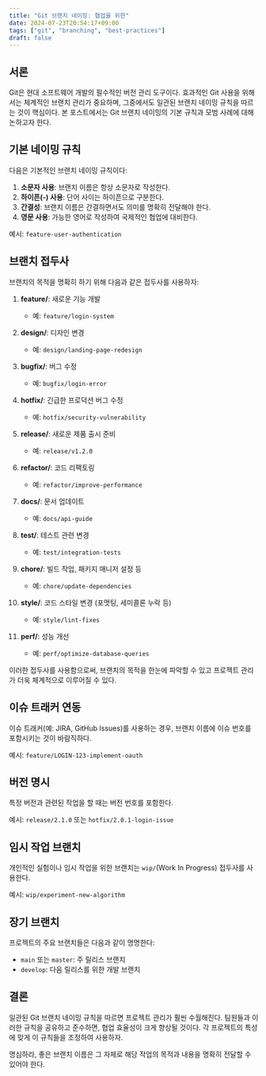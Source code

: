 ```yaml
---
title: "Git 브랜치 네이밍: 협업을 위한"
date: 2024-07-23T20:54:17+09:00
tags: ["git", "branching", "best-practices"]
draft: false
---
```


## 서론

Git은 현대 소프트웨어 개발의 필수적인 버전 관리 도구이다. 효과적인 Git 사용을 위해서는 체계적인 브랜치 관리가 중요하며, 그중에서도 일관된 브랜치 네이밍 규칙을 따르는 것이 핵심이다. 본 포스트에서는 Git 브랜치 네이밍의 기본 규칙과 모범 사례에 대해 논하고자 한다.

## 기본 네이밍 규칙

다음은 기본적인 브랜치 네이밍 규칙이다:

1. **소문자 사용**: 브랜치 이름은 항상 소문자로 작성한다.
2. **하이픈(-) 사용**: 단어 사이는 하이픈으로 구분한다.
3. **간결성**: 브랜치 이름은 간결하면서도 의미를 명확히 전달해야 한다.
4. **영문 사용**: 가능한 영어로 작성하여 국제적인 협업에 대비한다.

예시: `feature-user-authentication`

## 브랜치 접두사

브랜치의 목적을 명확히 하기 위해 다음과 같은 접두사를 사용하자:

1. **feature/**: 새로운 기능 개발

    - 예: `feature/login-system`

2. **design/**: 디자인 변경

    - 예: `design/landing-page-redesign`

3. **bugfix/**: 버그 수정

    - 예: `bugfix/login-error`

4. **hotfix/**: 긴급한 프로덕션 버그 수정

    - 예: `hotfix/security-vulnerability`

5. **release/**: 새로운 제품 출시 준비

    - 예: `release/v1.2.0`

6. **refactor/**: 코드 리팩토링

    - 예: `refactor/improve-performance`

7. **docs/**: 문서 업데이트

    - 예: `docs/api-guide`

8. **test/**: 테스트 관련 변경

    - 예: `test/integration-tests`

9. **chore/**: 빌드 작업, 패키지 매니저 설정 등

    - 예: `chore/update-dependencies`

10. **style/**: 코드 스타일 변경 (포맷팅, 세미콜론 누락 등)

    - 예: `style/lint-fixes`

11. **perf/**: 성능 개선
    - 예: `perf/optimize-database-queries`

이러한 접두사를 사용함으로써, 브랜치의 목적을 한눈에 파악할 수 있고 프로젝트 관리가 더욱 체계적으로 이루어질 수 있다.

## 이슈 트래커 연동

이슈 트래커(예: JIRA, GitHub Issues)를 사용하는 경우, 브랜치 이름에 이슈 번호를 포함시키는 것이 바람직하다.

예시: `feature/LOGIN-123-implement-oauth`

## 버전 명시

특정 버전과 관련된 작업을 할 때는 버전 번호를 포함한다.

예시: `release/2.1.0` 또는 `hotfix/2.0.1-login-issue`

## 임시 작업 브랜치

개인적인 실험이나 임시 작업을 위한 브랜치는 `wip/`(Work In Progress) 접두사를 사용한다.

예시: `wip/experiment-new-algorithm`

## 장기 브랜치

프로젝트의 주요 브랜치들은 다음과 같이 명명한다:

-   `main` 또는 `master`: 주 릴리스 브랜치
-   `develop`: 다음 릴리스를 위한 개발 브랜치

## 결론

일관된 Git 브랜치 네이밍 규칙을 따르면 프로젝트 관리가 훨씬 수월해진다. 팀원들과 이러한 규칙을 공유하고 준수하면, 협업 효율성이 크게 향상될 것이다. 각 프로젝트의 특성에 맞게 이 규칙들을 조정하여 사용하자.

명심하라, 좋은 브랜치 이름은 그 자체로 해당 작업의 목적과 내용을 명확히 전달할 수 있어야 한다.
